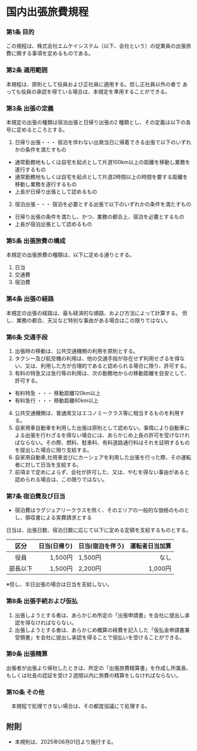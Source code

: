 # 国内出張旅費規程

### 第1条 目的
この規程は、株式会社エムケイシステム（以下、会社という）の従業員の出張旅費に関する事項を定めるものである。

### 第2条 適用範囲
本規程は、原則として役員および正社員に適用する。但し正社員以外の者で
あっても役員の承認を得ている場合は、本規定を準用することができる。

### 第3条 出張の定義

本規定の出張の種類は宿泊出張と日帰り出張の2 種類とし、その定義は以下の各号に定めるところとする。

1. 日帰り出張・・・  宿泊を伴わない出発当日に帰着できる出張で以下のいずれかの条件を満たすもの
  - 通常勤務地もしくは自宅を起点として片道100km以上の距離を移動し業務を遂行するもの
  - 通常勤務地もしくは自宅を起点として片道2時間以上の時間を要する距離を移動し業務を遂行するもの
  - 上長が日帰り出張として認めるもの
2. 宿泊出張・・・ 宿泊を必要とする出張で以下のいずれかの条件を満たすもの
  - 日帰り出張の条件を満たし、かつ、業務の都合上、宿泊を必要とするもの
  - 上長が宿泊出張として認めるもの

### 第5条 出張旅費の構成
本規定の出張旅費の種類は、以下に定める通りとする。

1. 日当
2. 交通費
3. 宿泊費

### 第4条 出張の経路
本規定の出張の経路は、最も経済的な順路、および方法によって計算する。
但し、業務の都合、天災など特別な事由がある場合はこの限りではない。

### 第6条 交通手段

1. 出張時の移動は、公共交通機関の利用を原則とする。
2.  タクシー及び航空機の利用は、他の交通手段が存在せず利用せざるを得ない、又は、利用した方が合理的であると認められる場合に限り、許可する。
3.   有料の特急又は急行等の利用は、次の勤務地からの移動距離を目安として、許可する。
  - 有料特急 ・・・ 移動距離120km以上
  - 有料急行 ・・・ 移動距離60km以上
4.   公共交通機関は、普通席又はエコノミークラス等に相当するものを利用する。
5. 自家用車自動車を利用した出張は原則として認めない。事情により自動車による出張を行わざるを得ない場合には、あらかじめ上長の許可を受けなければならない。その際、燃料、駐車料、有料道路通行料はそれを証明するものを提出した場合に限り支給する。
6. 自家用自動車,社用車並びにカーシェアを利用した出張を行った際、その運転者に対して日当を支給する。
7.   前項まで定めによらず、会社が許可した、又は、やむを得ない事由があると認められる場合は、この限りではない。

### 第7条 宿泊費及び日当

- 宿泊費はラグジュアリークラスを除く、そのエリアの一般的な価格のものとし、領収書による実費請求とする

日当は、出張日数、宿泊日数に応じて以下に定める定額を支給するものとする。

|   区分   	|   日当(日帰り) | 日当(宿泊を伴う)  	|  運転者日当加算 	|
|:--------:	| -------:	| --------------------- | --------:	|
| 役員     	| 1,500円 	| 1,500円 	            | なし 	|
| 部長以下 	| 1,500円 	| 2,200円               | 1,000円 	|

※但し、半日出張の場合は日当を支給しない。

### 第8条 出張手続および仮払
1. 出張しようとする者は、あらかじめ所定の「出張申請書」を会社に提出し承認を得なければならない。
2. 出張しようとする者は、あらかじめ概算の経費を記入した「仮払金申請書兼受領書」を会社に提出し承認を得ることで仮払いを受けることができる。

### 第9条 出張精算
出張者が出張より帰社したときは、所定の「出張旅費精算書」を作成し所属長、もしくは社長の認証を受け２週間以内に旅費の精算をしなければならない。

### 第10条 その他
　本規程で処理できない場合は、その都度協議にて処理する。

## 附則

- 本規則は、2025年06月01日より施行する。
